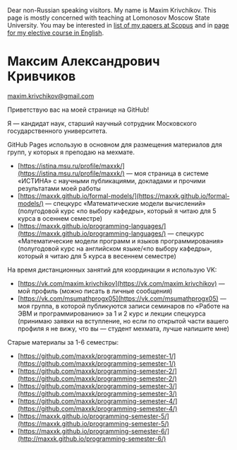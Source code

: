 Dear non-Russian speaking visitors. My name is Maxim Krivchikov. This page is mostly concerned with teaching at Lomonosov Moscow State University.
You may be interested in [list of my papers at Scopus](https://www.scopus.com/authid/detail.uri?authorId=55481037300)
and in [page for my elective course in English](https://maxxk.github.io/programming-languages/).

<!-- Bonus: http mirror for my once-a-year-updated gemlog: https://maxxk.me/ -->

# Максим Александрович Кривчиков
[maxim.krivchikov@gmail.com](mailto:maxim.krivchikov@gmail.com)

Приветствую вас на моей странице на GitHub!

Я — кандидат наук, старший научный сотрудник Московского государственного университета.

GitHub Pages использую в основном для размещения материалов для групп, у которых я преподаю на мехмате.

- [https://istina.msu.ru/profile/maxxk/](https://istina.msu.ru/profile/maxxk/) — моя страница в системе «ИСТИНА» с научными публикациями, докладами и прочими результатами моей работы
- [https://maxxk.github.io/formal-models/](https://maxxk.github.io/formal-models/) — спецкурс «Математические модели вычислений» (полугодовой курс «по выбору кафедры», который я читаю для 5 курса в осеннем семестре)
- [https://maxxk.github.io/programming-languages/](https://maxxk.github.io/programming-languages/) — спецкурс «Математические модели программ и языков программирования» (полугодовой курс на английском языке/«по выбору кафедры», который я читаю для 5 курса в весеннем семестре)

На время дистанционных занятий для координации я использую VK:
- [https://vk.com/maxim.krivchikov](https://vk.com/maxim.krivchikov) — мой профиль (можно писать в личные сообщения)
- [https://vk.com/msumathprogx05](https://vk.com/msumathprogx05) — моя группа, в которой публикуются записи семинаров по «Работе на ЭВМ и программированию» за 1 и 2 курс и лекции спецкурса (принимаю заявки на вступление, но если по открытой части вашего профиля я не вижу, что вы — студент мехмата, лучше напишите мне)

Старые материалы за 1-6 семестры:
- [https://github.com/maxxk/programming-semester-1/](https://github.com/maxxk/programming-semester-1/)
- [https://github.com/maxxk/programming-semester-2/](https://github.com/maxxk/programming-semester-2/)
- [https://github.com/maxxk/programming-semester-3/](https://github.com/maxxk/programming-semester-3/)
- [https://github.com/maxxk/programming-semester-4/](https://github.com/maxxk/programming-semester-4/)
- [https://maxxk.github.io/programming-semester-5/](https://maxxk.github.io/programming-semester-5/)
- [https://maxxk.github.io/programming-semester-6/](http://maxxk.github.io/programming-semester-6/)
